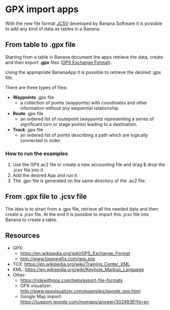 # GPX import apps

With the new file format [JCSV](https://doc8.banana.ch/en/node/8400) developed by Banana Software it is possible to add any kind of data as tables in a Banana.

## From table to .gpx file
Starting from a table in Banana document the apps retrieve the data, create and then export **.gpx** files ([GPS Exchange Format](https://en.wikipedia.org/wiki/GPS_Exchange_Format)).

Using the appropriate BananaApp it is possible to retrieve the desired .gpx file.

There are three types of files:

 * **Waypoints** .gpx file
 	* a collection of points (waypoints) with coordinates and other information without any sequential relationship. 
 * **Route** .gpx file
 	* an ordered list of routepoint (waypoints representing a series of significant turn or stage points) leading to a destination.
 * **Track** .gpx file
 	* an ordered list of points describing a path which are logically connected in order.

### How to run the examples
1) Use the GPX.ac2 file or create a new accounting file and drag & drop the .jcsv file into it.
2) Add the desired App and run it.
3) The .gpx file is generated on the same directory of the .ac2 file.

## From .gpx file to .jcsv file
The idea is to strart from a .gpx file, retrieve all the needed data and then create a .jcsv file. At the end it is possible to import this .jcsv file into Banana to create a table.

## Resources
* GPX: 
	* https://en.wikipedia.org/wiki/GPS_Exchange_Format
	* http://www.topografix.com/gpx.asp
* TCX: https://en.wikipedia.org/wiki/Training_Center_XML
* KML: https://en.wikipedia.org/wiki/Keyhole_Markup_Language
* Other: 
	* https://ridewithgps.com/help/export-file-formats
	* GPX visualizer: http://www.gpsvisualizer.com/examples/google_gpx.html
	* Google Map import: https://support.google.com/mymaps/answer/3024836?hl=en
